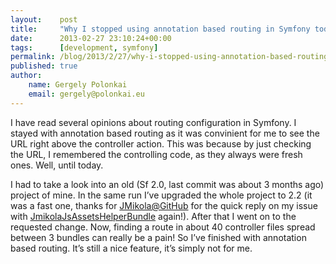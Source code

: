 ```yaml
---
layout:    post
title:     "Why I stopped using annotation based routing in Symfony today"
date:      2013-02-27 23:10:24+00:00
tags:      [development, symfony]
permalink: /blog/2013/2/27/why-i-stopped-using-annotation-based-routing-in-symfony-today
published: true
author:
    name: Gergely Polonkai
    email: gergely@polonkai.eu
---
```


I have read several opinions about routing configuration in Symfony. I stayed
with annotation based routing as it was convinient for me to see the URL right
above the controller action. This was because by just checking the URL, I
remembered the controlling code, as they always were fresh ones. Well, until
today.

I had to take a look into an old (Sf 2.0, last commit was about 3 months ago)
project of mine. In the same run I’ve upgraded the whole project to 2.2 (it was
a fast one, thanks for [JMikola@GitHub](https://github.com/jmikola) for the
quick reply on my issue with
[JmikolaJsAssetsHelperBundle](https://github.com/jmikola/JmikolaJsAssetsHelperBundle)
again!). After that I went on to the requested change. Now, finding a route in
about 40 controller files spread between 3 bundles can really be a pain! So
I’ve finished with annotation based routing. It’s still a nice feature, it’s
simply not for me.
